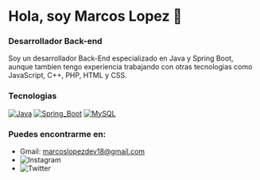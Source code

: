 # Hola, soy Marcos Lopez 👋

### Desarrollador Back-end
Soy un desarrollador Back-End especializado en Java y Spring Boot, aunque tambien tengo experiencia trabajando con otras tecnologias como JavaScript, C++, PHP, HTML y CSS.
### Tecnologias
[![Java](https://img.shields.io/badge/Java-F58314?style=for-the-badge&logo=javaee&logoColor=white&labelColor=101010)]()
[![Spring_Boot](https://img.shields.io/badge/Spring_Boot-5FB832?style=for-the-badge&logo=springboot&logoColor=white&labelColor=101010)]()
[![MySQL](https://img.shields.io/badge/MySQL-4479A1?style=for-the-badge&logo=mysql&logoColor=white&labelColor=101010)]()

### Puedes encontrarme en:

 - Gmail: marcoslopezdev18@gmail.com
 - ![Instagram](https://www.instagram.com/srlopez_18/?next=%2F)
 - ![Twitter](https://twitter.com/IkaroLopez)
 

